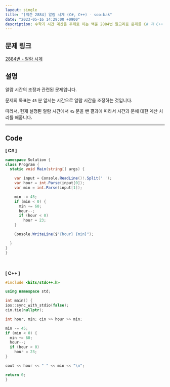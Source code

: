 ```yaml
---
layout: single
title: "[백준 2884] 알람 시계 (C#, C++) - soo:bak"
date: "2023-05-16 14:29:00 +0900"
description: 수학과 시간 계산을 주제로 하는 백준 2884번 알고리즘 문제를 C# 과 C++ 로 풀이 및 해설
---
```


## 문제 링크
  [2884번 - 알람 시계](https://www.acmicpc.net/problem/2884)

## 설명
알람 시간의 조정과 관련된 문제입니다.<br>

문제의 목표는 `45` 분 앞서는 시간으로 알람 시간을 조정하는 것입니다. <br>

따라서, 현재 설정된 알람 시간에서 `45` 분을 뺀 결과에 따라서 시간과 분에 대한 계산 처리를 해줍니다. <br>

- - -

## Code
<b>[ C# ] </b>
<br>

  ```c#
namespace Solution {
  class Program {
    static void Main(string[] args) {

      var input = Console.ReadLine()!.Split(' ');
      var hour = int.Parse(input[0]);
      var min = int.Parse(input[1]);

      min -= 45;
      if (min < 0) {
        min += 60;
        hour--;
        if (hour < 0)
          hour = 23;
      }

      Console.WriteLine($"{hour} {min}");

    }
  }
}
  ```
<br><br>
<b>[ C++ ] </b>
<br>

  ```c++
#include <bits/stdc++.h>

using namespace std;

int main() {
  ios::sync_with_stdio(false);
  cin.tie(nullptr);

  int hour, min; cin >> hour >> min;

  min -= 45;
  if (min < 0) {
    min += 60;
    hour--;
    if (hour < 0)
      hour = 23;
  }

  cout << hour << " " << min << "\n";

  return 0;
}
  ```
